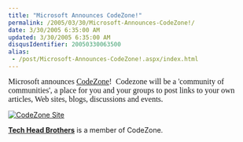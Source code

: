 ```yaml
---
title: "Microsoft Announces CodeZone!"
permalink: /2005/03/30/Microsoft-Announces-CodeZone!/
date: 3/30/2005 6:35:00 AM
updated: 3/30/2005 6:35:00 AM
disqusIdentifier: 20050330063500
alias:
 - /post/Microsoft-Announces-CodeZone!.aspx/index.html
---
```

<font face="Verdana" size="2"><font face="Times New Roman" size="3">Microsoft 
announces [CodeZone](http://www.codezone.com/)!  Codezone will 
be a 'community of communities', a place for you and your groups to post links 
to your own articles, Web sites, blogs, discussions and events. </font><font face="Times New Roman" size="3"></font></font>

[![CodeZone Site](http://www.ctdotnet.com/Portals/9/codezonelogo.gif)](http://www.codezone.com/)  
<!-- more -->

[**Tech Head 
Brothers**](http://www.techheadbrothers.com) is a member of CodeZone.<font face="Verdana" size="2"></font>
